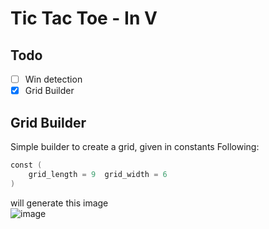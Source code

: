 # Tic Tac Toe - In V

## Todo
- [ ] Win detection
- [X] Grid Builder

## Grid Builder
Simple builder to create a grid, given in constants
Following: 
```V  
const (  
    grid_length = 9  grid_width = 6  
)
```

will generate this image  
![image](https://user-images.githubusercontent.com/80107781/162537687-7100f96d-701e-40b7-be37-45aba93354cf.png)
